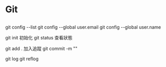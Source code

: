 # Git

##

git config --list
git config --global user.email
git config --global user.name

git init  初始化
git status 查看狀態

git add .  加入追蹤
git commit -m "" 

git log
git reflog